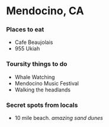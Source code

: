 # Mendocino, CA

### Places to eat
- Cafe Beaujolais
- 955 Ukiah

### Toursity things to do
- Whale Watching
- Mendocino Music Festival
- Walking the headlands

### Secret spots from locals
- 10 mile beach. *amazing sand dunes*
